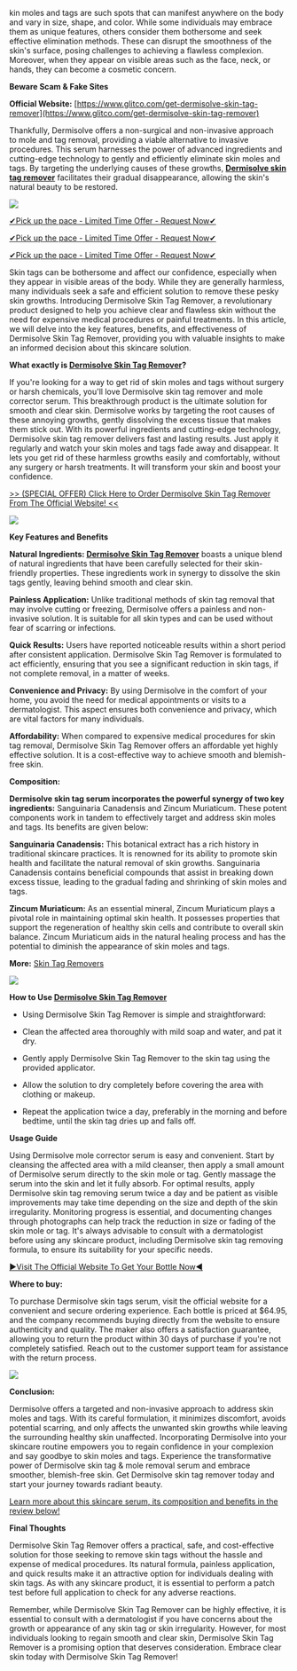 kin moles and tags are such spots that can manifest anywhere on the body and vary in size, shape, and color. While some individuals may embrace them as unique features, others consider them bothersome and seek effective elimination methods. These can disrupt the smoothness of the skin's surface, posing challenges to achieving a flawless complexion. Moreover, when they appear on visible areas such as the face, neck, or hands, they can become a cosmetic concern.

**Beware Scam & Fake Sites**

**Official Website:** [https://www.glitco.com/get-dermisolve-skin-tag-remover](https://www.glitco.com/get-dermisolve-skin-tag-remover)

Thankfully, Dermisolve offers a non-surgical and non-invasive approach to mole and tag removal, providing a viable alternative to invasive procedures. This serum harnesses the power of advanced ingredients and cutting-edge technology to gently and efficiently eliminate skin moles and tags. By targeting the underlying causes of these growths, [**Dermisolve skin tag remover**](https://groups.google.com/g/dermisolve-skin-tag-remover-buy/c/46Ugxe6vEy8) facilitates their gradual disappearance, allowing the skin's natural beauty to be restored.

[![](https://blogger.googleusercontent.com/img/b/R29vZ2xl/AVvXsEiVCexq4B6QKUI921csLiwYEk7r5Nwx3KreC4Q9O0huIrfx50_RXLGHKjgPC7vLSJBcNTMkkdyEiCnXwIIcVVHZ2pDXGDwr9MmPtvJl3WBrC12twHGRGvQtzx4xCmR52NVHO5az4SaEF9GlWUsZutqs9O6kXNaFK9PQ5p21iPjY2PYeolaNUpbELwfbO4k/w640-h368/4e62e957a4cb482f9508813bc5b4a072.jpeg)](https://www.glitco.com/get-dermisolve-skin-tag-remover)

[✔Pick up the pace - Limited Time Offer - Request Now✔](https://www.glitco.com/get-dermisolve-skin-tag-remover)

[✔Pick up the pace - Limited Time Offer - Request Now✔](https://www.glitco.com/get-dermisolve-skin-tag-remover)

[✔Pick up the pace - Limited Time Offer - Request Now✔](https://www.glitco.com/get-dermisolve-skin-tag-remover)

Skin tags can be bothersome and affect our confidence, especially when they appear in visible areas of the body. While they are generally harmless, many individuals seek a safe and efficient solution to remove these pesky skin growths. Introducing Dermisolve Skin Tag Remover, a revolutionary product designed to help you achieve clear and flawless skin without the need for expensive medical procedures or painful treatments. In this article, we will delve into the key features, benefits, and effectiveness of Dermisolve Skin Tag Remover, providing you with valuable insights to make an informed decision about this skincare solution.

**What exactly is [Dermisolve Skin Tag Remover](https://sites.google.com/view/dermisolve-skin-tag-remover-yo/home)?**

If you're looking for a way to get rid of skin moles and tags without surgery or harsh chemicals, you'll love Dermisolve skin tag remover and mole corrector serum. This breakthrough product is the ultimate solution for smooth and clear skin. Dermisolve works by targeting the root causes of these annoying growths, gently dissolving the excess tissue that makes them stick out. With its powerful ingredients and cutting-edge technology, Dermisolve skin tag remover delivers fast and lasting results. Just apply it regularly and watch your skin moles and tags fade away and disappear. It lets you get rid of these harmless growths easily and comfortably, without any surgery or harsh treatments. It will transform your skin and boost your confidence.

[\>> (SPECIAL OFFER) Click Here to Order Dermisolve Skin Tag Remover From The Official Website! <<](https://www.glitco.com/get-dermisolve-skin-tag-remover)

[![](https://blogger.googleusercontent.com/img/b/R29vZ2xl/AVvXsEigQvazU97O7d8-miVQE1TCPDHXo53avBpFIASE-HWWUrdADWb2-izWA37UkSgbeVnzWCpstMP0QwpoCJ_gQFjsog1A3DSFvjGJJNnCo6ItG16lQfhuS97T1iL_g94Z0V0j5ppTMK_kP4jGNOyr0WGiI5ylDjEMutsUjghtzaaHom1PV5G1_WWK6Q1CQc4/w640-h322/Screenshot%20(712).png)](https://www.glitco.com/get-dermisolve-skin-tag-remover)

**Key Features and Benefits**

**Natural Ingredients: [Dermisolve Skin Tag Remover](https://colab.research.google.com/drive/1lDRO94dp2UvxJfTCLy8CD7Gqg57GqVM3?usp=sharing)** boasts a unique blend of natural ingredients that have been carefully selected for their skin-friendly properties. These ingredients work in synergy to dissolve the skin tags gently, leaving behind smooth and clear skin.

**Painless Application:** Unlike traditional methods of skin tag removal that may involve cutting or freezing, Dermisolve offers a painless and non-invasive solution. It is suitable for all skin types and can be used without fear of scarring or infections.

**Quick Results:** Users have reported noticeable results within a short period after consistent application. Dermisolve Skin Tag Remover is formulated to act efficiently, ensuring that you see a significant reduction in skin tags, if not complete removal, in a matter of weeks.

**Convenience and Privacy:** By using Dermisolve in the comfort of your home, you avoid the need for medical appointments or visits to a dermatologist. This aspect ensures both convenience and privacy, which are vital factors for many individuals.

**Affordability:** When compared to expensive medical procedures for skin tag removal, Dermisolve Skin Tag Remover offers an affordable yet highly effective solution. It is a cost-effective way to achieve smooth and blemish-free skin.

**Composition:**

**Dermisolve skin tag serum incorporates the powerful synergy of two key ingredients:** Sanguinaria Canadensis and Zincum Muriaticum. These potent components work in tandem to effectively target and address skin moles and tags. Its benefits are given below:

**Sanguinaria Canadensis:** This botanical extract has a rich history in traditional skincare practices. It is renowned for its ability to promote skin health and facilitate the natural removal of skin growths. Sanguinaria Canadensis contains beneficial compounds that assist in breaking down excess tissue, leading to the gradual fading and shrinking of skin moles and tags.

**Zincum Muriaticum:** As an essential mineral, Zincum Muriaticum plays a pivotal role in maintaining optimal skin health. It possesses properties that support the regeneration of healthy skin cells and contribute to overall skin balance. Zincum Muriaticum aids in the natural healing process and has the potential to diminish the appearance of skin moles and tags.

**More:** [Skin Tag Removers](https://www.glitco.com/get-dermisolve-skin-tag-remover)

[![](https://blogger.googleusercontent.com/img/b/R29vZ2xl/AVvXsEiGi6SS96ekeShqOqpPd2JO9FlUhGPrjcRi0roM0Myq83hYEJdapPdbEB7XokHys6Iu9RDG4mkRA5GGlMBNQ_5PfvrrND2FKNB2fqhLe35Rb3VpZGXe3sKaCxcMOtVBsdhwPWG7TnGex7Ka3zRy_K-5cemZMjH3DtXyccQg4TUjKLX6EUnDJKGelTSF1Tg/w640-h456/Screenshot%20(713).png)](https://www.glitco.com/get-dermisolve-skin-tag-remover)

**How to Use [Der](https://lookerstudio.google.com/reporting/e27a874a-9a08-4269-ab76-bef40e776257)**[**misolve Skin Tag Remover**](https://lookerstudio.google.com/reporting/e27a874a-9a08-4269-ab76-bef40e776257)

*   Using Dermisolve Skin Tag Remover is simple and straightforward:

*   Clean the affected area thoroughly with mild soap and water, and pat it dry.

*   Gently apply Dermisolve Skin Tag Remover to the skin tag using the provided applicator.

*   Allow the solution to dry completely before covering the area with clothing or makeup.

*   Repeat the application twice a day, preferably in the morning and before bedtime, until the skin tag dries up and falls off.

**Usage Guide**

Using Dermisolve mole corrector serum is easy and convenient. Start by cleansing the affected area with a mild cleanser, then apply a small amount of Dermisolve serum directly to the skin mole or tag. Gently massage the serum into the skin and let it fully absorb. For optimal results, apply Dermisolve skin tag removing serum twice a day and be patient as visible improvements may take time depending on the size and depth of the skin irregularity. Monitoring progress is essential, and documenting changes through photographs can help track the reduction in size or fading of the skin mole or tag. It's always advisable to consult with a dermatologist before using any skincare product, including Dermisolve skin tag removing formula, to ensure its suitability for your specific needs.

[►Visit The Official Website To Get Your Bottle Now◄](https://www.glitco.com/get-dermisolve-skin-tag-remover)

**Where to buy:**

To purchase Dermisolve skin tags serum, visit the official website for a convenient and secure ordering experience. Each bottle is priced at $64.95, and the company recommends buying directly from the website to ensure authenticity and quality. The maker also offers a satisfaction guarantee, allowing you to return the product within 30 days of purchase if you're not completely satisfied. Reach out to the customer support team for assistance with the return process.

[![](https://blogger.googleusercontent.com/img/b/R29vZ2xl/AVvXsEhdndmsW0KYXELDPe1EeVg5PR8TwrzBcc51YvA42hHqnlk53Z5hZQkv4KMlXVua4NGrFeZK-WV9TmC7jjxjB4yL_sCmRdA6vm4FXTpEnqmQI7sume8MktP18NbsYK2XcWkNruJ0vgH_ht2OyyuMV0enZuvImMcEX3s_fFNxBxcEFtmNCZP7qBJm_QPTtX8/w640-h338/Screenshot%20(711).png)](https://www.glitco.com/get-dermisolve-skin-tag-remover)

**Conclusion:**

Dermisolve offers a targeted and non-invasive approach to address skin moles and tags. With its careful formulation, it minimizes discomfort, avoids potential scarring, and only affects the unwanted skin growths while leaving the surrounding healthy skin unaffected. Incorporating Dermisolve into your skincare routine empowers you to regain confidence in your complexion and say goodbye to skin moles and tags. Experience the transformative power of Dermisolve skin tag & mole removal serum and embrace smoother, blemish-free skin. Get Dermisolve skin tag remover today and start your journey towards radiant beauty.

[Learn more about this skincare serum, its composition and benefits in the review below!](https://www.glitco.com/get-dermisolve-skin-tag-remover)

**Final Thoughts**

Dermisolve Skin Tag Remover offers a practical, safe, and cost-effective solution for those seeking to remove skin tags without the hassle and expense of medical procedures. Its natural formula, painless application, and quick results make it an attractive option for individuals dealing with skin tags. As with any skincare product, it is essential to perform a patch test before full application to check for any adverse reactions.

Remember, while Dermisolve Skin Tag Remover can be highly effective, it is essential to consult with a dermatologist if you have concerns about the growth or appearance of any skin tag or skin irregularity. However, for most individuals looking to regain smooth and clear skin, Dermisolve Skin Tag Remover is a promising option that deserves consideration. Embrace clear skin today with Dermisolve Skin Tag Remover!

